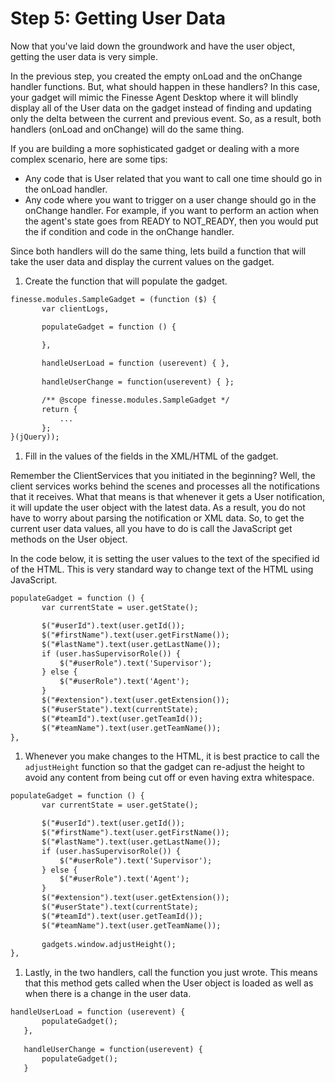 # Step 5: Getting User Data

Now that you've laid down the groundwork and have the user object, getting the user data is very simple.

In the previous step, you created the empty onLoad and the onChange handler functions. But, what should happen in these handlers? In this case, your gadget will mimic the Finesse Agent Desktop where it will blindly display all of the User data on the gadget instead of finding and updating only the delta between the current and previous event. So, as a result, both handlers (onLoad and onChange) will do the same thing.

If you are building a more sophisticated gadget or dealing with a more complex scenario, here are some tips:

* Any code that is User related that you want to call one time should go in the onLoad handler. 
* Any code where you want to trigger on a user change should go in the onChange handler. For example, if you want to perform an action when the agent's state goes from READY to NOT_READY, then you would put the if condition and code in the onChange handler.

Since both handlers will do the same thing, lets build a function that will take the user data and display the current values on the gadget.

1. Create the function that will populate the gadget.

 ```xml
finesse.modules.SampleGadget = (function ($) {
	    var clientLogs,

	    populateGadget = function () {
	    	
	    },

	    handleUserLoad = function (userevent) { },
	    
	    handleUserChange = function(userevent) { };

	    /** @scope finesse.modules.SampleGadget */
	    return {
	        ...
	    };
}(jQuery));
```

1. Fill in the values of the fields in the XML/HTML of the gadget.

 Remember the ClientServices that you initiated in the beginning? Well, the client services works behind the scenes and processes all the notifications that it receives. What that means is that whenever it gets a User notification, it will update the user object with the latest data. As a result, you do not have to worry about parsing the notification or XML data. So, to get the current user data values, all you have to do is call the JavaScript get methods on the User object.
 
 In the code below, it is setting the user values to the text of the specified id of the HTML. This is very standard way to change text of the HTML using JavaScript. 

 ```xml
populateGadget = function () {
        var currentState = user.getState();

        $("#userId").text(user.getId());
        $("#firstName").text(user.getFirstName());
        $("#lastName").text(user.getLastName());
        if (user.hasSupervisorRole()) {
            $("#userRole").text('Supervisor');
        } else {
            $("#userRole").text('Agent');
        }
        $("#extension").text(user.getExtension());
        $("#userState").text(currentState);
        $("#teamId").text(user.getTeamId());
        $("#teamName").text(user.getTeamName());
},
```

1. Whenever you make changes to the HTML, it is best practice to call the `adjustHeight` function so that the gadget can re-adjust the height to avoid any content from being cut off or even having extra whitespace.

 ```xml
populateGadget = function () {
        var currentState = user.getState();

        $("#userId").text(user.getId());
        $("#firstName").text(user.getFirstName());
        $("#lastName").text(user.getLastName());
        if (user.hasSupervisorRole()) {
            $("#userRole").text('Supervisor');
        } else {
            $("#userRole").text('Agent');
        }
        $("#extension").text(user.getExtension());
        $("#userState").text(currentState);
        $("#teamId").text(user.getTeamId());
        $("#teamName").text(user.getTeamName());
        
        gadgets.window.adjustHeight();
},
```

1. Lastly, in the two handlers, call the function you just wrote. This means that this method gets called when the User object is loaded as well as when there is a change in the user data.
 
 ```xml
handleUserLoad = function (userevent) {
    	populateGadget();
    },
        
    handleUserChange = function(userevent) {
    	populateGadget();
    }
```